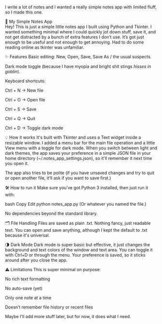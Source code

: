 
I write a lot of notes and I wanted a really simple notes app with limited fluff, so I made this one.

📝 My Simple Notes App<br>
Hey! This is just a simple little notes app I built using Python and Tkinter. I wanted something minimal where I could quickly jot down stuff, save it, and not get distracted by a bunch of extra features I don’t use. It’s got just enough to be useful and not enough to get annoying.
Had to do some reading online as tkinter was unfamiliar.

✨ Features
Basic editing: New, Open, Save, Save As / the usual suspects.

Dark mode toggle (because I have myopia and bright shit stings *hisses in goblin*).

Keyboard shortcuts:

Ctrl + N → New file

Ctrl + O → Open file

Ctrl + S → Save

Ctrl + Q → Quit

Ctrl + D → Toggle dark mode

💡 How it works
It's built with Tkinter and uses a Text widget inside a resizable window. I added a menu bar for the main file operation and a little View menu with a toggle for dark mode. When you switch between light and dark themes, the app saves your preference in a simple JSON file in your home directory (~/.notes_app_settings.json), so it'll remember it next time you open it.

The app also tries to be polite (if you have unsaved changes and try to quit or open another file, it’ll ask if you want to save first.)

🛠 How to run it
Make sure you’ve got Python 3 installed, then just run it with:

bash
Copy
Edit
python notes_app.py
(Or whatever you named the file.)

No dependencies beyond the standard library.

🗂 File Handling
Files are saved as plain .txt. Nothing fancy, just readable text. You can open and save anything, although I kept the default to .txt because it's universal.

🌗 Dark Mode
Dark mode is super basic but effective, it just changes the background and text colors of the window and text area. You can toggle it with Ctrl+D or through the menu. Your preference is saved, so it sticks around after you close the app.

⚠️ Limitations
This is super minimal on purpose:

No rich text formatting

No auto-save (yet)

Only one note at a time

Doesn’t remember file history or recent files

Maybe I'll add more stuff later, but for now, it does what I need.
